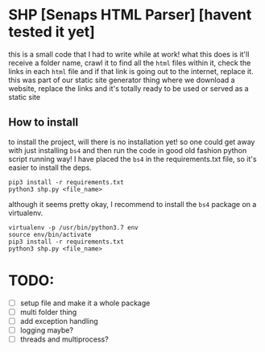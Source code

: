 # SHP [Senaps HTML Parser] [havent tested it yet]

this is a small code that I had to write while at work! what this does is
it'll receive a folder name, crawl it to find all the `html` files within
it, check the links in each `html` file and if that link is going out to
the internet, replace it.
this was part of our static site generator thing where we download a
website, replace the links and it's totally ready to be used or served
as a static site

## How to install

to install the project, will there is no installation yet! so one could
get away with just installing `bs4` and then run the code in good old
fashion python script running way! I have placed the `bs4` in the
requirements.txt file, so it's easier to install the deps.

    pip3 install -r requirements.txt
    python3 shp.py <file_name>

although it seems pretty okay, I recommend to install the `bs4` package
on a virtualenv.

    virtualenv -p /usr/bin/python3.7 env
    source env/bin/activate
    pip3 install -r requirements.txt
    python3 shp.py <file_name>


# TODO:

- [ ] setup file and make it a whole package
- [ ] multi folder thing
- [ ] add exception handling
- [ ] logging maybe?
- [ ] threads and multiprocess?
